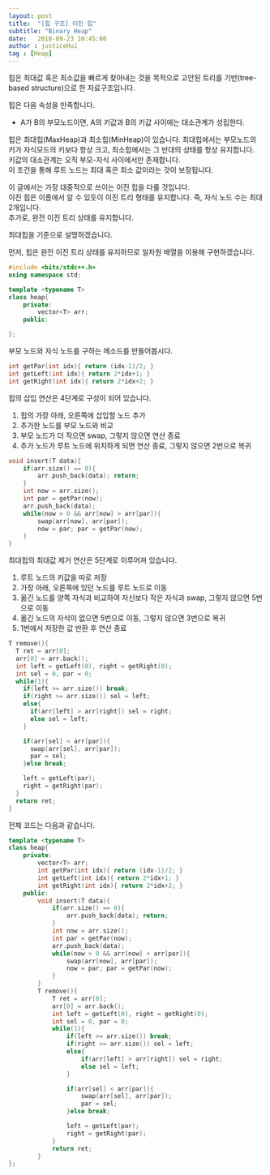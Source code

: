 ```yaml
---
layout: post
title:  "[힙 구조] 이진 힙"
subtitle: "Binary Heap"
date:   2018-09-23 10:45:00
author : justiceHui
tag : [Heap]
---
```


힙은 최대값 혹은 최소값을 빠르게 찾아내는 것을 목적으로 고안된 트리를 기반(tree-based structure)으로 한 자료구조입니다.<br>

힙은 다음 속성을 만족합니다.
* A가 B의 부모노드이면, A의 키값과 B의 키값 사이에는 대소관계가 성립한다.

힙은 최대힙(MaxHeap)과 최소힙(MinHeap)이 있습니다. 최대힙에서는 부모노드의 키가 자식모드의 키보다 항상 크고, 최소힙에서는 그 반대의 상태를 항상 유지합니다.<br>
키값의 대소관계는 오직 부모-자식 사이에서만 존재합니다.<br>
이 조건을 통해 루트 노드는 최대 혹은 최소 값이라는 것이 보장됩니다.

이 글에서는 가장 대중적으로 쓰이는 이진 힙을 다룰 것입니다.<br>
이진 힙은 이름에서 알 수 있듯이 이진 트리 형태를 유지합니다. 즉, 자식 노드 수는 최대 2개입니다.<br>
추가로, 완전 이진 트리 상태를 유지합니다.

최대힙을 기준으로 설명하겠습니다.

먼저, 힙은 완전 이진 트리 상태를 유지하므로 일차원 배열을 이용해 구현하겠습니다.<br>
```cpp
#include <bits/stdc++.h>
using namespace std;

template <typename T>
class heap{
	private:
		vector<T> arr;
	public:

};
```

부모 노드와 자식 노드를 구하는 메소드를 만들어봅시다.
```cpp
int getPar(int idx){ return (idx-1)/2; }
int getLeft(int idx){ return 2*idx+1; }
int getRight(int idx){ return 2*idx+2; }
```

힙의 삽입 연산은 4단계로 구성이 되어 있습니다.
1. 힙의 가장 아래, 오른쪽에 삽입할 노드 추가
2. 추가한 노드를 부모 노드와 비교
3. 부모 노드가 더 작으면 swap, 그렇지 않으면 연산 종료
4. 추가 노드가 루트 노드에 위치하게 되면 연산 종료, 그렇지 않으면 2번으로 복귀
```cpp
void insert(T data){
	if(arr.size() == 0){
		arr.push_back(data); return;
	}
	int now = arr.size();
	int par = getPar(now);
	arr.push_back(data);
	while(now > 0 && arr[now] > arr[par]){
		swap(arr[now], arr[par]);
		now = par; par = getPar(now);
	}
}
```

최대힙의 최대값 제거 연산은 5단계로 이루어져 있습니다.
1. 루트 노드의 키값을 따로 저장
2. 가장 아래, 오른쪽에 있던 노드를 루트 노드로 이동
3. 옮긴 노드를 양쪽 자식과 비교하여 자신보다 작은 자식과 swap, 그렇지 않으면 5번으로 이동
4. 옮긴 노드의 자식이 없으면 5번으로 이동, 그렇지 않으면 3번으로 복귀
5. 1번에서 저장한 값 반환 후 연산 종료
```cpp
T remove(){
  T ret = arr[0];
  arr[0] = arr.back();
  int left = getLeft(0), right = getRight(0);
  int sel = 0, par = 0;
  while(1){
    if(left >= arr.size()) break;
    if(right >= arr.size()) sel = left;
    else{
      if(arr[left] > arr[right]) sel = right;
      else sel = left;
    }

    if(arr[sel] < arr[par]){
      swap(arr[sel], arr[par]);
      par = sel;
    }else break;

    left = getLeft(par);
    right = getRight(par);
  }
  return ret;
}
```

전체 코드는 다음과 같습니다.
```cpp
template <typename T>
class heap{
	private:
		vector<T> arr;
		int getPar(int idx){ return (idx-1)/2; }
		int getLeft(int idx){ return 2*idx+1; }
		int getRight(int idx){ return 2*idx+2; }
	public:
		void insert(T data){
			if(arr.size() == 0){
				arr.push_back(data); return;
			}
			int now = arr.size();
			int par = getPar(now);
			arr.push_back(data);
			while(now > 0 && arr[now] > arr[par]){
				swap(arr[now], arr[par]);
				now = par; par = getPar(now);
			}
		}
		T remove(){
			T ret = arr[0];
			arr[0] = arr.back();
			int left = getLeft(0), right = getRight(0);
			int sel = 0, par = 0;
			while(1){
				if(left >= arr.size()) break;
				if(right >= arr.size()) sel = left;
				else{
					if(arr[left] > arr[right]) sel = right;
					else sel = left;
				}

				if(arr[sel] < arr[par]){
					swap(arr[sel], arr[par]);
					par = sel;
				}else break;

				left = getLeft(par);
				right = getRight(par);
			}
			return ret;
		}
};
```
